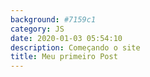 ```yaml
---
background: #7159c1
category: JS
date: 2020-01-03 05:54:10
description: Começando o site
title: Meu primeiro Post
---
```

